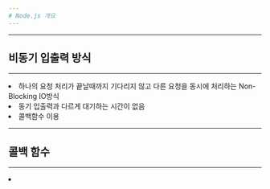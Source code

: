 ```yaml
---
# Node.js 개요
---
```


---
## 비동기 입출력 방식
---
<li>하나의 요청 처리가 끝날때까지 기다리지 않고 다른 요청을 동시에 처리하는 Non-Blocking IO방식
<li>동기 입출력과 다르게 대기하는 시간이 없음
<li>콜백함수 이용

---
## 콜백 함수
---
<li> 
